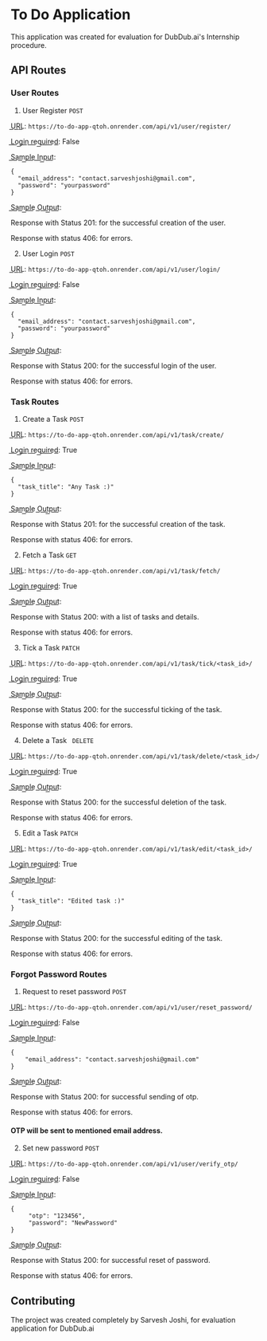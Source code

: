 # To Do Application

This application was created for evaluation for DubDub.ai's Internship procedure.

## API Routes

### User Routes
1. User Register `` POST ``

U͟R͟L͟: ``` https://to-do-app-qtoh.onrender.com/api/v1/user/register/ ```

L͟o͟g͟i͟n͟ r͟e͟q͟u͟i͟r͟e͟d͟: False

S͟a͟m͟p͟l͟e͟ I͟n͟p͟u͟t͟: 
```
{
  "email_address": "contact.sarveshjoshi@gmail.com", 
  "password": "yourpassword" 
}
```
S͟a͟m͟p͟l͟e͟ O͟u͟t͟p͟u͟t͟: 

Response with Status 201: for the successful creation of the user.
             
Response with status 406: for errors.

2. User Login `` POST ``

U͟R͟L͟: ``` https://to-do-app-qtoh.onrender.com/api/v1/user/login/ ```

L͟o͟g͟i͟n͟ r͟e͟q͟u͟i͟r͟e͟d͟: False

S͟a͟m͟p͟l͟e͟ I͟n͟p͟u͟t͟: 
```
{
  "email_address": "contact.sarveshjoshi@gmail.com", 
  "password": "yourpassword" 
}
```
S͟a͟m͟p͟l͟e͟ O͟u͟t͟p͟u͟t͟: 

Response with Status 200: for the successful login of the user.
             
Response with status 406: for errors.

### Task Routes

1. Create a Task `` POST ``
 
U͟R͟L͟: ``` https://to-do-app-qtoh.onrender.com/api/v1/task/create/ ```

L͟o͟g͟i͟n͟ r͟e͟q͟u͟i͟r͟e͟d͟: True

S͟a͟m͟p͟l͟e͟ I͟n͟p͟u͟t͟: 
```
{
  "task_title": "Any Task :)"
}
```
S͟a͟m͟p͟l͟e͟ O͟u͟t͟p͟u͟t͟: 

Response with Status 201: for the successful creation of the task.
             
Response with status 406: for errors.

2. Fetch a Task `` GET ``

U͟R͟L͟: ``` https://to-do-app-qtoh.onrender.com/api/v1/task/fetch/ ```

L͟o͟g͟i͟n͟ r͟e͟q͟u͟i͟r͟e͟d͟: True

S͟a͟m͟p͟l͟e͟ O͟u͟t͟p͟u͟t͟: 

Response with Status 200: with a list of tasks and details.
             
Response with status 406: for errors.

3. Tick a Task `` PATCH ``
 
U͟R͟L͟: ``` https://to-do-app-qtoh.onrender.com/api/v1/task/tick/<task_id>/ ``` 

L͟o͟g͟i͟n͟ r͟e͟q͟u͟i͟r͟e͟d͟: True

S͟a͟m͟p͟l͟e͟ O͟u͟t͟p͟u͟t͟: 

Response with Status 200: for the successful ticking of the task.
             
Response with status 406: for errors.

4. Delete a Task `` DELETE``
 
U͟R͟L͟: ``` https://to-do-app-qtoh.onrender.com/api/v1/task/delete/<task_id>/ ```

L͟o͟g͟i͟n͟ r͟e͟q͟u͟i͟r͟e͟d͟: True

S͟a͟m͟p͟l͟e͟ O͟u͟t͟p͟u͟t͟: 

Response with Status 200: for the successful deletion of the task.
             
Response with status 406: for errors.

5. Edit a Task `` PATCH ``
 
U͟R͟L͟: ``` https://to-do-app-qtoh.onrender.com/api/v1/task/edit/<task_id>/ ```
 
L͟o͟g͟i͟n͟ r͟e͟q͟u͟i͟r͟e͟d͟: True

S͟a͟m͟p͟l͟e͟ I͟n͟p͟u͟t͟: 
```
{
  "task_title": "Edited task :)"
}
```


S͟a͟m͟p͟l͟e͟ O͟u͟t͟p͟u͟t͟: 

Response with Status 200: for the successful editing of the task.
             
Response with status 406: for errors.

### Forgot Password Routes

1. Request to reset password `` POST ``
 
U͟R͟L͟: ``` https://to-do-app-qtoh.onrender.com/api/v1/user/reset_password/ ```

L͟o͟g͟i͟n͟ r͟e͟q͟u͟i͟r͟e͟d͟: False

S͟a͟m͟p͟l͟e͟ I͟n͟p͟u͟t͟: 
```
{
    "email_address": "contact.sarveshjoshi@gmail.com"
}
```
S͟a͟m͟p͟l͟e͟ O͟u͟t͟p͟u͟t͟: 

Response with Status 200: for successful sending of otp.
             
Response with status 406: for errors.

#### OTP will be sent to mentioned email address.

2. Set new password `` POST ``
 
U͟R͟L͟: ``` https://to-do-app-qtoh.onrender.com/api/v1/user/verify_otp/ ```

L͟o͟g͟i͟n͟ r͟e͟q͟u͟i͟r͟e͟d͟: False

S͟a͟m͟p͟l͟e͟ I͟n͟p͟u͟t͟: 
```
{
     "otp": "123456",
     "password": "NewPassword"
}
```
S͟a͟m͟p͟l͟e͟ O͟u͟t͟p͟u͟t͟: 

Response with Status 200: for successful reset of password.
             
Response with status 406: for errors.



## Contributing

The project was created completely by Sarvesh Joshi, for evaluation application for DubDub.ai
